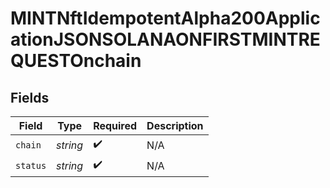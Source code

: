 # MINTNftIdempotentAlpha200ApplicationJSONSOLANAONFIRSTMINTREQUESTOnchain


## Fields

| Field              | Type               | Required           | Description        |
| ------------------ | ------------------ | ------------------ | ------------------ |
| `chain`            | *string*           | :heavy_check_mark: | N/A                |
| `status`           | *string*           | :heavy_check_mark: | N/A                |
